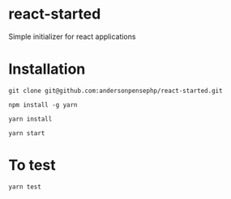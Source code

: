 # react-started

  Simple initializer for react applications


# Installation


```
git clone git@github.com:andersonpensephp/react-started.git

npm install -g yarn

yarn install

yarn start

```

# To test

```
yarn test

```
